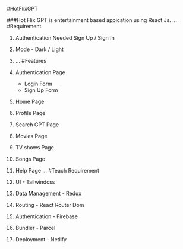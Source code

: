 #HotFlixGPT

###Hot Flix GPT is entertainment based appication using React Js.
...
#Requirement

1. Authentication Needed Sign Up / Sign In
2. Mode - Dark / Light
3. ...
   #Features

4. Authentication Page
   - Login Form
   - Sign Up Form
5. Home Page
6. Profile Page
7. Search GPT Page
8. Movies Page
9. TV shows Page
10. Songs Page
11. Help Page
    ...
    #Teach Requirement

12. UI - Tailwindcss
13. Data Management - Redux
14. Routing - React Router Dom
15. Authentication - Firebase
16. Bundler - Parcel
17. Deployment - Netlify
